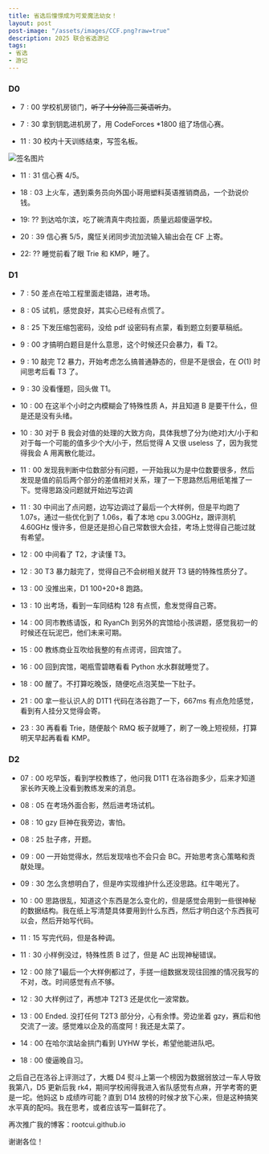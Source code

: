 ```yaml
---
title: 省选后憧憬成为可爱魔法幼女！
layout: post
post-image: "/assets/images/CCF.png?raw=true"
description: 2025 联合省选游记
tags:
- 省选
- 游记
---
```


### D0

- $7:00$ 学校机房锁门，~~听了十分钟高三英语听力~~。

- $7:30$ 拿到钥匙进机房了，用 CodeForces \*1800 组了场信心赛。

- $11:30$ 校内十天训练结束，写签名板。

![签名图片](https://cdn.luogu.com.cn/upload/image_hosting/hlj3vthg.png)

- $11:31$ 信心赛 4/5。

- $18:03$ 上火车，遇到乘务员向外国小哥用塑料英语推销商品，一个劲说价钱。

- $19:\ ??$ 到达哈尔滨，吃了碗清真牛肉拉面，质量远超傻逼学校。

- $20:39$ 信心赛 5/5，魔怔关闭同步流加流输入输出会在 CF 上寄。

- $22:\ ??$ 睡觉前看了眼 Trie 和 KMP，睡了。

### D1

- $7:50$ 差点在哈工程里面走错路，进考场。

- $8:05$ 试机，感觉良好，其实心已经有点慌了。

- $8:25$ 下发压缩包密码，没给 pdf 设密码有点蒙，看到题立刻要草稿纸。

- $9:00$ 才搞明白题目是什么意思，这个时候还只会暴力，看 T2。

- $9:10$ 敲完 T2 暴力，开始考虑怎么搞普通静态的，但是不是很会，在 $O(1)$ 时间思考后看 T3 了。

- $9:30$ 没看懂题，回头做 T1。

- $10:00$ 在这半个小时之内模糊会了特殊性质 A，并且知道 B 是要干什么，但是还是没有头绪。

- $10:30$ 对于 B 我会对值的处理的大致方向，具体我想了分为(绝对)大/小于和对于每一个可能的值多少个大/小于，然后觉得 A 又很 useless 了，因为我觉得我会 A 用离散化能过。

- $11:00$ 发现我判断中位数部分有问题，一开始我以为是中位数要很多，然后发现是值的前后两个部分的差值相对关系，理了一下思路然后用纸笔推了一下。觉得思路没问题就开始边写边调

- $11:30$ 中间出了点问题，边写边调过了最后一个大样例，但是平均跑了 1.07s，通过一些优化到了 1.06s，看了本地 cpu 3.00GHz，跟评测机 4.60GHz 慢许多，但是还是担心自己常数很大会挂，考场上觉得自己能过就有希望。

- $12:00$ 中间看了 T2，才读懂 T3。

- $12:30$ T3 暴力敲完了，觉得自己不会树相关就开 T3 链的特殊性质分了。

- $13:00$ 没推出来，D1 100+20+8 跑路。

- $13:10$ 出考场，看到一车同结构 128 有点慌，愈发觉得自己寄。

- $14:00$ 同市教练请饭，和 RyanCh 到另外的宾馆给小孩讲题，感觉我初一的时候还在玩泥巴，他们未来可期。

- $15:00$ 教练商业互吹给我整的有点谔谔，回宾馆了。

- $16:00$ 回到宾馆，喝瓶雪碧瞎看看 Python 水水群就睡觉了。

- $18:00$ 醒了。不打算吃晚饭，随便吃点泡芙垫一下肚子。

- $21:00$ 拿一些认识人的 D1T1 代码在洛谷跑了一下，667ms 有点危险感觉，看到有人挂分又觉得会寄。

- $23:30$ 再看看 Trie，随便敲个 RMQ 板子就睡了，刷了一晚上短视频，打算明天早起再看看 KMP。

### D2

- $07:00$ 吃早饭，看到学校教练了，他问我 D1T1 在洛谷跑多少，后来才知道家长昨天晚上没看到教练发来的消息。

- $08:05$ 在考场外面合影，然后进考场试机。

- $08:10$ gzy 巨神在我旁边，害怕。

- $08:25$ 肚子疼，开题。

- $09:00$ 一开始觉得水，然后发现啥也不会只会 BC。开始思考贪心策略和贡献处理。

- $09:30$ 怎么贪想明白了，但是咋实现维护什么还没思路。红牛喝光了。

- $10:00$ 思路很乱，知道这个东西是怎么变化的，但是感觉会用到一些很神秘的数据结构。我在纸上写清楚具体要用到什么东西，然后才明白这个东西我可以会，然后开始写代码。

- $11:15$ 写完代码，但是各种调。

- $11:30$ 小样例没过，特殊性质 B 过了，但是 AC 出现神秘错误。 

- $12:00$ 除了1最后一个大样例都过了，手搓一组数据发现往回推的情况我写的不对，改。时间感觉有点不够。

- $12:30$ 大样例过了，再想冲 T2T3 还是优化一波常数。

- $13:00$ Ended. 没打任何 T2T3 部分分，心有余悸。旁边坐着 gzy，赛后和他交流了一波。感觉难以企及的高度阿！我还是太菜了。

- $14:00$ 在哈尔滨站金拱门看到 UYHW 学长，希望他能进队吧。

- $18:00$ 傻逼晚自习。

之后自己在洛谷上评测过了，大概 D4 熨斗上第一个榜因为数据弱放过一车人导致我第八，D5 更新后我 rk4，期间学校闹得我进入省队感觉有点麻，开学考寄的更是一坨。他妈这 b 成绩咋可能？直到 D14 放榜的时候才放下心来，但是这种搞笑水平真的配吗。我在思考，或者应该写一篇鲜花了。

再次推广我的博客：rootcui.github.io

谢谢各位！

